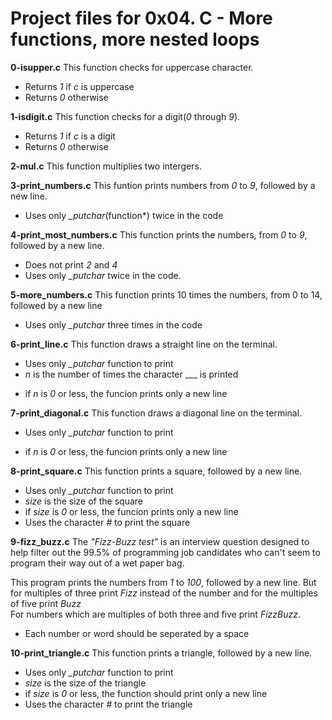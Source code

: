 # Project files for 0x04. C - More functions, more nested loops<br>

**0-isupper.c**
This function checks for uppercase character.<br>

- Returns _1_ if _c_ is uppercase<br>
- Returns _0_ otherwise<br>

**1-isdigit.c**
This function checks for a digit(_0_ through _9_).<Br>

- Returns _1_ if _c_ is a digit<Br>
- Returns _0_ otherwise<br>

**2-mul.c**
This function multiplies two intergers.<br>

**3-print_numbers.c**
This funtion prints numbers from _0_ to _9_, followed by a new line.<br>

- Uses only _\_putchar_(function\*) twice in the code<br>

**4-print_most_numbers.c**
This function prints the numbers, from _0_ to _9_, followed by a new line.<br>

- Does not print _2_ and _4_<br>
- Uses only _\_putchar_ twice in the code.<br>

**5-more_numbers.c**
This function prints 10 times the numbers, from 0 to 14, followed by a new line<br>

- Uses only _\_putchar_ three times in the code<br>

**6-print_line.c**
This function draws a straight line on the terminal.<br>

- Uses only _\_putchar_ function to print<br>
- _n_ is the number of times the character \_\_\_ is printed<br>

* if _n_ is _0_ or less, the funcion prints only a new line<br>

**7-print_diagonal.c**
This function draws a diagonal line on the terminal.<br>

- Uses only _\_putchar_ function to print<br>

* if _n_ is _0_ or less, the funcion prints only a new line<br>

**8-print_square.c**
This function prints a square, followed by a new line.<br>

- Uses only _\_putchar_ function to print<br>
- _size_ is the size of the square<br>
- if _size_ is _0_ or less, the funcion prints only a new line<br>
- Uses the character _#_ to print the square<br>

**9-fizz_buzz.c**
The _"Fizz-Buzz test"_ is an interview question designed to help filter out the 99.5% of
programming job candidates who can't seem to program their way out of a wet paper bag.<br>

This program prints the numbers from _1_ to _100_, followed by a new line. But for multiples
of three print _Fizz_ instead of the number and for the multiples of five print _Buzz_<br>
For numbers which are multiples of both three and five print _FizzBuzz_.<br>

- Each number or word should be seperated by a space<br>

**10-print_triangle.c**
This function prints a triangle, followed by a new line.<br>

- Uses only _\_putchar_ function to print<br>
- _size_ is the size of the triangle<br>
- if _size_ is _0_ or less, the function should print only a new line<br>
- Uses the character _#_ to print the triangle<br>

